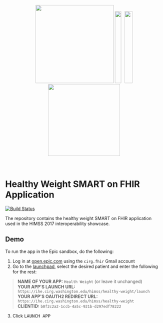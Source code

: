 <br/><br/>
<div style="text-align:center">
<img height="250" src="http://multisite-dev-www-1.cirg.washington.edu/wp-content/uploads/2014/10/CIRG-draft.png"/>
<img height="230" width="20" src="http://ihe.cirg.washington.edu/1x1-ffffffff.png"/>
<img height="230" width="4" src="http://ihe.cirg.washington.edu/1x1.png"/>
<img height="230" width="25" src="http://ihe.cirg.washington.edu/1x1-ffffffff.png"/>
<img height="230" src="https://www.washington.edu/brand/files/2014/09/Signature_Stacked_Purple_Hex.png"/>
</div>
<br/><br/>

# Healthy Weight SMART on FHIR Application
[![Build Status](https://travis-ci.org/uwcirg/healthy-weight.svg?branch=gh-pages)](https://travis-ci.org/uwcirg/healthy-weight)

The repository contains the healthy weight SMART on FHIR application used in the
HIMSS 2017 interoperability showcase.

## Demo

To run the app in the Epic sandbox, do the following:

1. Log in at [open.epic.com](https://open.epic.com/) using the `cirg.fhir` Gmail account
2. Go to the [launchpad](https://open.epic.com/Launchpad/OAuth2Sso), select the desired patient and enter the following for the rest:

  >  **NAME OF YOUR APP:** `Health Weight` (or leave it unchanged)<br/>
  > **YOUR APP'S LAUNCH URL:** `https://ihe.cirg.washington.edu/himss/healthy-weight/launch`<br/>
  > **YOUR APP'S OAUTH2 REDIRECT URL:** `https://ihe.cirg.washington.edu/himss/healthy-weight`<br/>
  > **CLIENTID:** `b0f2c2a2-1ccb-4a5c-921b-d297edf78222`

3. Click <kbd>LAUNCH APP</kbd>
